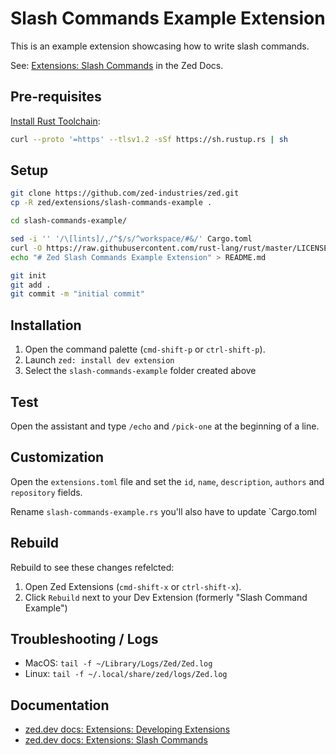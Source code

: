# Slash Commands Example Extension

This is an example extension showcasing how to write slash commands.

See: [Extensions: Slash Commands](https://zed.dev/docs/extensions/slash-commands) in the Zed Docs.

## Pre-requisites

[Install Rust Toolchain](https://www.rust-lang.org/tools/install):

```sh
curl --proto '=https' --tlsv1.2 -sSf https://sh.rustup.rs | sh
```

## Setup

```sh
git clone https://github.com/zed-industries/zed.git
cp -R zed/extensions/slash-commands-example .

cd slash-commands-example/

sed -i '' '/\[lints]/,/^$/s/^workspace/#&/' Cargo.toml
curl -O https://raw.githubusercontent.com/rust-lang/rust/master/LICENSE-APACHE
echo "# Zed Slash Commands Example Extension" > README.md

git init
git add .
git commit -m "initial commit"
```

## Installation

1. Open the command palette (`cmd-shift-p` or `ctrl-shift-p`).
2. Launch `zed: install dev extension`
3. Select the `slash-commands-example` folder created above

## Test

Open the assistant and type `/echo` and `/pick-one` at the beginning of a line.

## Customization

Open the `extensions.toml` file and set the `id`, `name`, `description`, `authors` and `repository` fields.

Rename `slash-commands-example.rs` you'll also have to update `Cargo.toml

## Rebuild

Rebuild to see these changes refelcted:

1. Open Zed Extensions (`cmd-shift-x` or `ctrl-shift-x`).
3. Click `Rebuild` next to your Dev Extension (formerly "Slash Command Example")

## Troubleshooting / Logs

- MacOS: `tail -f ~/Library/Logs/Zed/Zed.log`
- Linux: `tail -f ~/.local/share/zed/logs/Zed.log`

## Documentation

- [zed.dev docs: Extensions: Developing Extensions](https://zed.dev/docs/extensions/developing-extensions)
- [zed.dev docs: Extensions: Slash Commands](https://zed.dev/docs/extensions/slash-commands)
